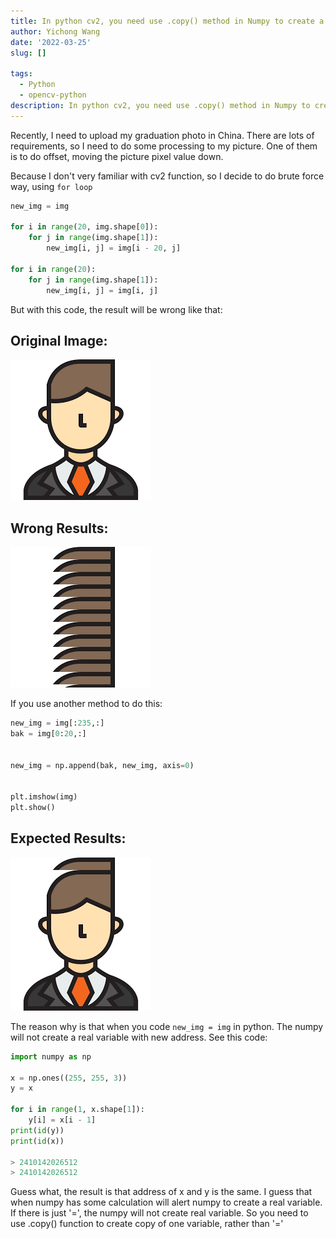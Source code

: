 ```yaml
---
title: In python cv2, you need use .copy() method in Numpy to create a copy
author: Yichong Wang
date: '2022-03-25'
slug: []

tags:
  - Python
  - opencv-python
description: In python cv2, you need use .copy() method in Numpy to create a copy
---
```


Recently, I need to upload my graduation photo in China. There are lots of requirements, so I need to do some processing to my picture. One of them is to do offset, moving the picture pixel value down. 

Because I don't very familiar with cv2 function, so I decide to do brute force way, using `for loop`

```python
new_img = img

for i in range(20, img.shape[0]):
    for j in range(img.shape[1]):
        new_img[i, j] = img[i - 20, j]

for i in range(20):
    for j in range(img.shape[1]):
        new_img[i, j] = img[i, j]
```

But with this code, the result will be wrong like that:
## Original Image:
![](images.png)<!-- -->

## Wrong Results:
![](NewImage.jpg)<!-- -->

If you use another method to do this:
```python
new_img = img[:235,:]
bak = img[0:20,:]


new_img = np.append(bak, new_img, axis=0)


plt.imshow(img)
plt.show()

```
## Expected Results:
![](NewImage2.jpg)<!-- -->

The reason why is that when you code `new_img = img` in python. The numpy will not create a real variable with new address. See this code:
```python
import numpy as np

x = np.ones((255, 255, 3))
y = x

for i in range(1, x.shape[1]):
    y[i] = x[i - 1]
print(id(y))
print(id(x))

> 2410142026512
> 2410142026512

```
Guess what, the result is that address of x and y is the same. I guess that when numpy has some calculation will alert numpy to create a real variable. If there is just '=', the numpy will not create real variable. So you need to use .copy() function to create copy of one variable, rather than '=' 
